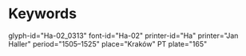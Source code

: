 # Keywords
glyph-id="Ha-02_0313"
font-id="Ha-02"
printer-id="Ha"
printer="Jan Haller"
period="1505–1525"
place="Kraków"
PT plate="165"
